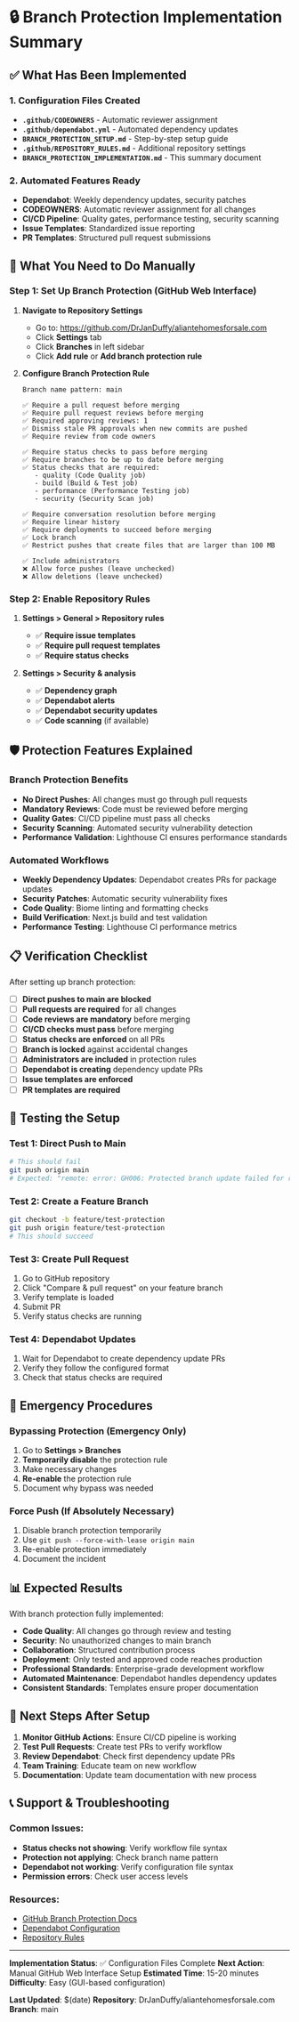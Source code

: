 # 🔒 Branch Protection Implementation Summary

## ✅ **What Has Been Implemented**

### **1. Configuration Files Created**
- **`.github/CODEOWNERS`** - Automatic reviewer assignment
- **`.github/dependabot.yml`** - Automated dependency updates
- **`BRANCH_PROTECTION_SETUP.md`** - Step-by-step setup guide
- **`.github/REPOSITORY_RULES.md`** - Additional repository settings
- **`BRANCH_PROTECTION_IMPLEMENTATION.md`** - This summary document

### **2. Automated Features Ready**
- **Dependabot**: Weekly dependency updates, security patches
- **CODEOWNERS**: Automatic reviewer assignment for all changes
- **CI/CD Pipeline**: Quality gates, performance testing, security scanning
- **Issue Templates**: Standardized issue reporting
- **PR Templates**: Structured pull request submissions

## 🚀 **What You Need to Do Manually**

### **Step 1: Set Up Branch Protection (GitHub Web Interface)**

1. **Navigate to Repository Settings**
   - Go to: https://github.com/DrJanDuffy/aliantehomesforsale.com
   - Click **Settings** tab
   - Click **Branches** in left sidebar
   - Click **Add rule** or **Add branch protection rule**

2. **Configure Branch Protection Rule**
   ```
   Branch name pattern: main
   
   ✅ Require a pull request before merging
   ✅ Require pull request reviews before merging
   ✅ Required approving reviews: 1
   ✅ Dismiss stale PR approvals when new commits are pushed
   ✅ Require review from code owners
   
   ✅ Require status checks to pass before merging
   ✅ Require branches to be up to date before merging
   ✅ Status checks that are required:
      - quality (Code Quality job)
      - build (Build & Test job)
      - performance (Performance Testing job)
      - security (Security Scan job)
   
   ✅ Require conversation resolution before merging
   ✅ Require linear history
   ✅ Require deployments to succeed before merging
   ✅ Lock branch
   ✅ Restrict pushes that create files that are larger than 100 MB
   
   ✅ Include administrators
   ❌ Allow force pushes (leave unchecked)
   ❌ Allow deletions (leave unchecked)
   ```

### **Step 2: Enable Repository Rules**

1. **Settings > General > Repository rules**
   - ✅ **Require issue templates**
   - ✅ **Require pull request templates**
   - ✅ **Require status checks**

2. **Settings > Security & analysis**
   - ✅ **Dependency graph**
   - ✅ **Dependabot alerts**
   - ✅ **Dependabot security updates**
   - ✅ **Code scanning** (if available)

## 🛡️ **Protection Features Explained**

### **Branch Protection Benefits**
- **No Direct Pushes**: All changes must go through pull requests
- **Mandatory Reviews**: Code must be reviewed before merging
- **Quality Gates**: CI/CD pipeline must pass all checks
- **Security Scanning**: Automated security vulnerability detection
- **Performance Validation**: Lighthouse CI ensures performance standards

### **Automated Workflows**
- **Weekly Dependency Updates**: Dependabot creates PRs for package updates
- **Security Patches**: Automatic security vulnerability fixes
- **Code Quality**: Biome linting and formatting checks
- **Build Verification**: Next.js build and test validation
- **Performance Testing**: Lighthouse CI performance metrics

## 📋 **Verification Checklist**

After setting up branch protection:

- [ ] **Direct pushes to main are blocked**
- [ ] **Pull requests are required** for all changes
- [ ] **Code reviews are mandatory** before merging
- [ ] **CI/CD checks must pass** before merging
- [ ] **Status checks are enforced** on all PRs
- [ ] **Branch is locked** against accidental changes
- [ ] **Administrators are included** in protection rules
- [ ] **Dependabot is creating** dependency update PRs
- [ ] **Issue templates are enforced**
- [ ] **PR templates are required**

## 🔧 **Testing the Setup**

### **Test 1: Direct Push to Main**
```bash
# This should fail
git push origin main
# Expected: "remote: error: GH006: Protected branch update failed for refs/heads/main"
```

### **Test 2: Create a Feature Branch**
```bash
git checkout -b feature/test-protection
git push origin feature/test-protection
# This should succeed
```

### **Test 3: Create Pull Request**
1. Go to GitHub repository
2. Click "Compare & pull request" on your feature branch
3. Verify template is loaded
4. Submit PR
5. Verify status checks are running

### **Test 4: Dependabot Updates**
1. Wait for Dependabot to create dependency update PRs
2. Verify they follow the configured format
3. Check that status checks are required

## 🚨 **Emergency Procedures**

### **Bypassing Protection (Emergency Only)**
1. Go to **Settings > Branches**
2. **Temporarily disable** the protection rule
3. Make necessary changes
4. **Re-enable** the protection rule
5. Document why bypass was needed

### **Force Push (If Absolutely Necessary)**
1. Disable branch protection temporarily
2. Use `git push --force-with-lease origin main`
3. Re-enable protection immediately
4. Document the incident

## 📊 **Expected Results**

With branch protection fully implemented:

- **Code Quality**: All changes go through review and testing
- **Security**: No unauthorized changes to main branch
- **Collaboration**: Structured contribution process
- **Deployment**: Only tested and approved code reaches production
- **Professional Standards**: Enterprise-grade development workflow
- **Automated Maintenance**: Dependabot handles dependency updates
- **Consistent Standards**: Templates ensure proper documentation

## 🔄 **Next Steps After Setup**

1. **Monitor GitHub Actions**: Ensure CI/CD pipeline is working
2. **Test Pull Requests**: Create test PRs to verify workflow
3. **Review Dependabot**: Check first dependency update PRs
4. **Team Training**: Educate team on new workflow
5. **Documentation**: Update team documentation with new process

## 📞 **Support & Troubleshooting**

### **Common Issues:**
- **Status checks not showing**: Verify workflow file syntax
- **Protection not applying**: Check branch name pattern
- **Dependabot not working**: Verify configuration file syntax
- **Permission errors**: Check user access levels

### **Resources:**
- [GitHub Branch Protection Docs](https://docs.github.com/en/repositories/configuring-branches-and-merges-in-your-repository/defining-the-mergeability-of-pull-requests/about-protected-branches)
- [Dependabot Configuration](https://docs.github.com/en/code-security/dependabot/dependabot-version-updates/configuration-options-for-dependabot-version-updates)
- [Repository Rules](https://docs.github.com/en/repositories/managing-your-repositorys-settings-and-features/customizing-your-repository/about-repository-rules)

---

**Implementation Status**: ✅ Configuration Files Complete
**Next Action**: Manual GitHub Web Interface Setup
**Estimated Time**: 15-20 minutes
**Difficulty**: Easy (GUI-based configuration)

**Last Updated**: $(date)
**Repository**: DrJanDuffy/aliantehomesforsale.com
**Branch**: main
